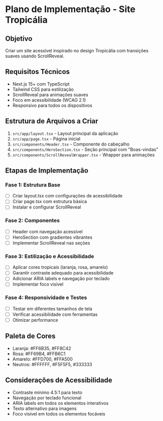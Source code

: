 # Plano de Implementação - Site Tropicália

## Objetivo
Criar um site acessível inspirado no design Tropicália com transições suaves usando ScrollReveal.

## Requisitos Técnicos
- Next.js 15+ com TypeScript
- Tailwind CSS para estilização
- ScrollReveal para animações suaves
- Foco em acessibilidade (WCAG 2.1)
- Responsivo para todos os dispositivos

## Estrutura de Arquivos a Criar
1. `src/app/layout.tsx` - Layout principal da aplicação
2. `src/app/page.tsx` - Página inicial
3. `src/components/Header.tsx` - Componente do cabeçalho
4. `src/components/HeroSection.tsx` - Seção principal com "Boas-vindas"
5. `src/components/ScrollRevealWrapper.tsx` - Wrapper para animações

## Etapas de Implementação

### Fase 1: Estrutura Base
- [ ] Criar layout.tsx com configurações de acessibilidade
- [ ] Criar page.tsx com estrutura básica
- [ ] Instalar e configurar ScrollReveal

### Fase 2: Componentes
- [ ] Header com navegação acessível
- [ ] HeroSection com gradientes vibrantes
- [ ] Implementar ScrollReveal nas seções

### Fase 3: Estilização e Acessibilidade
- [ ] Aplicar cores tropicais (laranja, rosa, amarelo)
- [ ] Garantir contraste adequado para acessibilidade
- [ ] Adicionar ARIA labels e navegação por teclado
- [ ] Implementar foco visível

### Fase 4: Responsividade e Testes
- [ ] Testar em diferentes tamanhos de tela
- [ ] Verificar acessibilidade com ferramentas
- [ ] Otimizar performance

## Paleta de Cores
- Laranja: #FF6B35, #FF8C42
- Rosa: #FF69B4, #FFB6C1  
- Amarelo: #FFD700, #FFA500
- Neutros: #FFFFFF, #F5F5F5, #333333

## Considerações de Acessibilidade
- Contraste mínimo 4.5:1 para texto
- Navegação por teclado funcional
- ARIA labels em todos os elementos interativos
- Texto alternativo para imagens
- Foco visível em todos os elementos focáveis
